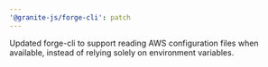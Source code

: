 ```yaml
---
'@granite-js/forge-cli': patch
---
```


Updated forge-cli to support reading AWS configuration files when available, instead of relying solely on environment variables.
